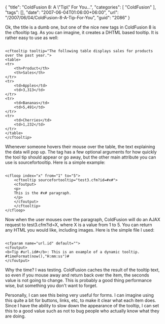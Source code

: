 {
	"title": "ColdFusion 8: A \\\"Tip\\\" For You...",
	"categories": [
		"ColdFusion"
	],
	"tags": [],
	"date": "2007-06-04T01:06:00+06:00",
	"url": "/2007/06/04/ColdFusion-8-A-Tip-For-You",
	"guid": "2086"
}

Ok, the title is a dumb one, but one of the nice new tags in ColdFusion 8 is the cftooltip tag. As you can imagine, it creates a DHTML based tooltip. It is rather easy to use as well:
<!--more-->
<code>
&lt;cftooltip tooltip="The following table displays sales for products over the past year."&gt;
&lt;table&gt;
&lt;tr&gt;
	&lt;th&gt;Product&lt;/th&gt;
	&lt;th&gt;Sales&lt;/th&gt;
&lt;/tr&gt;
&lt;tr&gt;
	&lt;td&gt;Apples&lt;/td&gt;
	&lt;td&gt;3,313&lt;/td&gt;
&lt;/tr&gt;
&lt;tr&gt;
	&lt;td&gt;Bananas&lt;/td&gt;
	&lt;td&gt;5,491&lt;/td&gt;
&lt;/tr&gt;
&lt;tr&gt;
	&lt;td&gt;Cherries&lt;/td&gt;
	&lt;td&gt;1,232&lt;/td&gt;
&lt;/tr&gt;
&lt;/table&gt;
&lt;/cftooltip&gt;
</code>

Whenever someone hovers their mouse over the table, the text explaining the data will pop up. The tag has a few optional arguments for how quickly the tool tip should appear or go away, but the other main attribute you can use is sourcefortooltip. Here is a simple example:

<code>
&lt;cfloop index="x" from="1" to="5"&gt;
	&lt;cftooltip sourcefortooltip="test3.cfm?id=#x#"&gt;
	&lt;cfoutput&gt;
	&lt;p&gt;
	This is the #x# paragraph. 
	&lt;/p&gt;
	&lt;/cfoutput&gt;
	&lt;/cftooltip&gt;
&lt;/cfloop&gt;
</code>

Now when the user mouses over the paragraph, ColdFusion will do an AJAX request to test3.cfm?id=X, where X is a value from 1 to 5. You can return any HTML you would like, including images. Here is the simple file I used:

<code>
&lt;cfparam name="url.id" default=""&gt;
&lt;cfoutput&gt;
&lt;b&gt;Tip #url.id#&lt;/b&gt;: This is an example of a dynamic tooltip.
#timeFormat(now(),"H:mm:ss")#
&lt;/cfoutput&gt;
</code>

Why the time? I was testing. ColdFusion caches the result of the tooltip text, so even if you mouse away and return back over the item, the seconds value is not going to change. This is probably a good thing performance wise, but something you don't want to forget. 

Personally, I can see this being very useful for forms. I can imagine using this quite a bit for buttons, links, etc, to make it clear what each item does. Since I have the ability to slow down the appearance of the tooltip, I can set this to a good value such as not to bug people who actually know what they are doing.